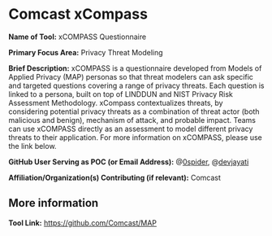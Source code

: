 # Comcast xCompass 

**Name of Tool:** xCOMPASS Questionnaire

**Primary Focus Area:** Privacy Threat Modeling

**Brief Description:** xCOMPASS is a questionnaire developed from Models of Applied Privacy (MAP) personas so that threat modelers can ask specific and targeted questions covering a range of privacy threats. Each question is linked to a persona, built on top of LINDDUN and NIST Privacy Risk Assessment Methodology. xCompass contextualizes threats, by considering potential privacy threats as a combination of threat actor (both malicious and benign), mechanism of attack, and probable impact. Teams can use xCOMPASS directly as an assessment to model different privacy threats to their application. For more information on xCOMPASS, please use the link below.  

**GitHub User Serving as POC (or Email Address):** @[0spider](https://github.com/0spider), @[devjayati](https://github.com/devjayati/)

**Affiliation/Organization(s) Contributing (if relevant):** Comcast

## More information

**Tool Link:** [https://github.com/Comcast/MAP ](https://github.com/Comcast/xCompass)
